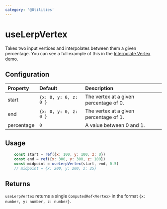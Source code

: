 ```yaml
---
category: '@Utilities'
---
```


# useLerpVertex

Takes two input vertices and interpolates between them a given percentage. You can see a full example of this in the [Interpolate Vertex](/demo/lerp-vertex) demo.

## Configuration

| Property   | Default               | Description                            |
|:-----------|:----------------------|:---------------------------------------|
| start      | `{x: 0, y: 0, z: 0 }` | The vertex at a given percentage of 0. |
| end        | `{x: 0, y: 0, z: 0 }` | The vertex at a given percentage of 1. |
| percentage | `0`                   | A value between 0 and 1.               |

## Usage

```js
    const start = ref({x: 100, y: 100, z: 0})
    const end = ref({x: 300, y: 300, z: 100})
    const midpoint = useLerpVertex(start, end, 0.5)
    // midpoint = {x: 200, y: 200, z: 25}
```

## Returns

`useLerpVertex` returns a single `ComputedRef<Vertex>` in the format `{x: number, y: number, z: number}`.
